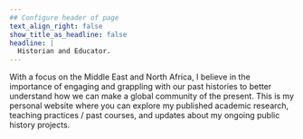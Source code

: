 ```yaml
---
## Configure header of page
text_align_right: false
show_title_as_headline: false
headline: |
  Historian and Educator.
---
```


<!-- this is a subheadline -->
With a focus on the Middle East and North Africa, I believe in the importance of engaging and grappling with our past histories to better understand how we can make a global community of the present. This is my personal website where you can explore my published academic research, teaching practices / past courses, and updates about my ongoing public history projects.